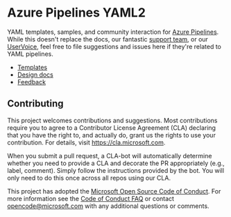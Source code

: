 # Azure Pipelines YAML2

YAML templates, samples, and community interaction for [Azure Pipelines](https://docs.microsoft.com/azure/devops/pipelines/).
While this doesn't replace the docs, our fantastic [support team](https://azure.microsoft.com/support/devops/), or our [UserVoice](https://visualstudio.uservoice.com/forums/330519-visual-studio-team-services), feel free to file suggestions and issues here if they're related to YAML pipelines.

- [Templates](templates/)
- [Design docs](design/)
- [Feedback](https://github.com/Microsoft/azure-pipelines-yaml/issues)

## Contributing

This project welcomes contributions and suggestions.  Most contributions require you to agree to a
Contributor License Agreement (CLA) declaring that you have the right to, and actually do, grant us
the rights to use your contribution. For details, visit https://cla.microsoft.com.

When you submit a pull request, a CLA-bot will automatically determine whether you need to provide
a CLA and decorate the PR appropriately (e.g., label, comment). Simply follow the instructions
provided by the bot. You will only need to do this once across all repos using our CLA.

This project has adopted the [Microsoft Open Source Code of Conduct](https://opensource.microsoft.com/codeofconduct/).
For more information see the [Code of Conduct FAQ](https://opensource.microsoft.com/codeofconduct/faq/) or
contact [opencode@microsoft.com](mailto:opencode@microsoft.com) with any additional questions or comments.
